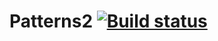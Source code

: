 # Patterns2 [![Build status](https://ci.appveyor.com/api/projects/status/wiskj2e1xhr3chrn?svg=true)](https://ci.appveyor.com/project/Ihtiyar91/patterns2)
